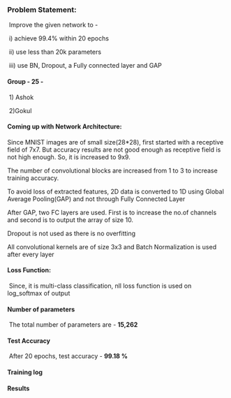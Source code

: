 ### Problem Statement:

​	Improve the given network to -

​		i) achieve 99.4% within 20 epochs

​		ii) use less than 20k parameters

​		iii) use BN, Dropout, a Fully connected layer and GAP

#### **Group - 25** -

​		1) Ashok

​		2)Gokul



#### **Coming up with Network Architecture:**

Since MNIST images are of small size(28*28),  first started with a receptive field of 7x7. But accuracy results are not good enough as receptive field is not high enough. So, it is increased to 9x9.

The number of convolutional blocks are increased from 1 to 3 to increase training accuracy.

To avoid loss of extracted features, 2D data is converted to 1D using Global Average Pooling(GAP) and not through Fully Connected Layer

After GAP, two FC layers are used. First is to increase the no.of channels and second is to output the array of size 10.

Dropout is not used as there is no overfitting

All convolutional kernels are of size 3x3 and Batch Normalization is used after every layer



#### **Loss Function:**

​	Since, it is multi-class classification, nll loss function is used on log_softmax of output

#### Number of parameters

​	The total number of parameters are - **15,262**

#### **Test Accuracy**  

​	After 20 epochs, test accuracy - **99.18 %**

#### **Training log** 



#### **Results**